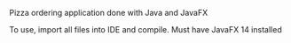 Pizza ordering application done with Java and JavaFX

To use, import all files into IDE and compile. Must have JavaFX 14 installed
